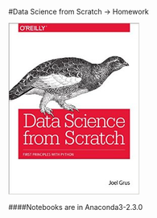 
#Data Science from Scratch -> Homework

<img src="cover.jpg" title="Cover" />

####Notebooks are in Anaconda3-2.3.0
